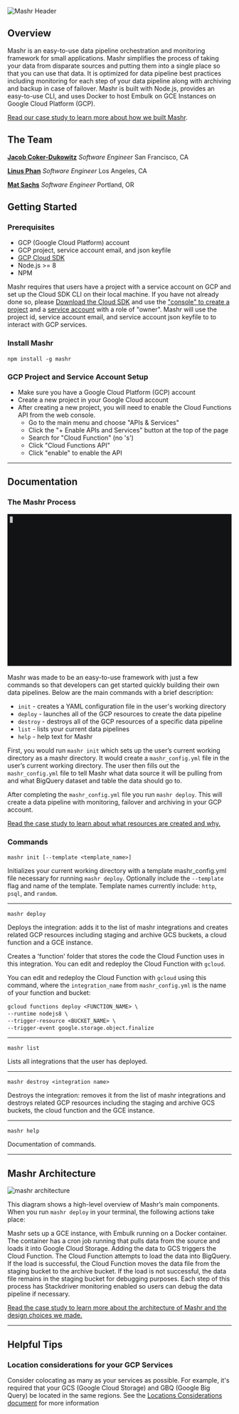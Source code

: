 ![Mashr Header](https://i.imgur.com/nEuJ93S.png?1)

## Overview
Mashr is an easy-to-use data pipeline orchestration and monitoring framework for small applications. Mashr simplifies the process of taking your data from disparate sources and putting them into a single place so that you can use that data. It is optimized for data pipeline best practices including monitoring for each step of your data pipeline along with archiving and backup in case of failover. Mashr is built with Node.js, provides an easy-to-use CLI, and uses Docker to host Embulk on GCE Instances on Google Cloud Platform (GCP).

[Read our case study to learn more about how we built Mashr](https://mashr-framework.github.io/).

## The Team

**[Jacob Coker-Dukowitz](https://)** *Software Engineer* San
Francisco, CA

**[Linus Phan](https://)** *Software Engineer* Los Angeles, CA

**[Mat Sachs](https://matsachs.com)** *Software Engineer* Portland, OR

## Getting Started

### Prerequisites

* GCP (Google Cloud Platform) account
* GCP project, service account email, and json keyfile
* [GCP Cloud SDK](https://cloud.google.com/appengine/docs/standard/go/download)
* Node.js >= 8
* NPM

Mashr requires that users have a project with a service account on GCP and
set up the Cloud SDK CLI on their local machine. If you have not already done
so, please [Download the Cloud
SDK](https://cloud.google.com/appengine/docs/standard/go/download) and use the
["console" to create a
project](https://cloud.google.com/resource-manager/docs/creating-managing-projects)
and a [service
account](https://cloud.google.com/iam/docs/creating-managing-service-accounts)
with a role of "owner". Mashr will use the project id, service account email,
and service account json keyfile to to interact with GCP services.

### Install Mashr

```
npm install -g mashr
```
### GCP Project and Service Account Setup

* Make sure you have a Google Cloud Platform (GCP) account
* Create a new project in your Google Cloud account
* After creating a new project, you will need to enable the Cloud Functions
  API from the web console.
  - Go to the main menu and choose "APIs & Services"
  - Click the "+ Enable APIs and Services" button at the top of the page
  - Search for "Cloud Function" (no 's')
  - Click "Cloud Functions API"
  - Click "enable" to enable the API
-------------------------------------------------------------------------------
## Documentation

### The Mashr Process

![mashr deploy](https://github.com/mashr-framework/mashr-framework.github.io/blob/master/assets/images/mashr_deploy.gif)

Mashr was made to be an easy-to-use framework with just a few commands so that developers can get started quickly building their own data pipelines. Below are the main commands with a brief description:

 - `init` - creates a YAML configuration file in the user's working
   directory 
 - `deploy` - launches all of the GCP resources to create the
   data pipeline 
 - `destroy` - destroys all of the GCP resources of a specific data pipeline
 - `list` - lists your current data pipelines 
 - `help` - help text for Mashr 

First, you would run `mashr init` which sets up the user’s current working directory as a mashr directory. It would create a `mashr_config.yml` file in the user’s current working directory. The user then fills out the `mashr_config.yml` file to tell Mashr what data source it will be pulling from and what BigQuery dataset and table the data should go to. 

After completing the `mashr_config.yml` file you run `mashr deploy`. This will create a data pipeline with monitoring, failover and archiving in your GCP account.

[Read the case study to learn about what resources are created and why.](https://mashr-framework.github.io/)


### Commands

```
mashr init [--template <template_name>]
```
Initializes your current working directory with a template mashr_config.yml
file necessary for running `mashr deploy`.  Optionally include the `--template`
flag and name of the template. Template names currently include: `http`, `psql`,
and `random`.

-------------------------------------------------------------------------------
```
mashr deploy
```
Deploys the integration: adds it to the list of mashr integrations and creates
related GCP resources including staging and archive GCS buckets, a cloud
function and a GCE instance.

Creates a 'function' folder that stores the code the Cloud Function uses in
this integration. You can edit and redeploy the Cloud Function with `gcloud`.

You can edit and redeploy the Cloud Function with `gcloud` using this command,
where the `integration_name` from `mashr_config.yml` is the name of your function
and bucket:

```
gcloud functions deploy <FUNCTION_NAME> \ 
--runtime nodejs8 \
--trigger-resource <BUCKET_NAME> \
--trigger-event google.storage.object.finalize
```

-------------------------------------------------------------------------------
```
mashr list
```
Lists all integrations that the user has deployed.

-------------------------------------------------------------------------------
```
mashr destroy <integration name>
```
Destroys the integration: removes it from the list of mashr integrations and
destroys related GCP resources including the staging and archive GCS buckets,
the cloud function and the GCE instance.

-------------------------------------------------------------------------------
```
mashr help
```
Documentation of commands.

-------------------------------------------------------------------------------

## Mashr Architecture

![mashr architecture](https://mashr-framework.github.io/assets/images/main.png)

This diagram shows a high-level overview of Mashr’s main components. When you run `mashr deploy` in your terminal, the following actions take place:

Mashr sets up a GCE instance, with Embulk running on a Docker container. The container has a cron job running that pulls data from the source and loads it into Google Cloud Storage. Adding the data to GCS triggers the Cloud Function. The Cloud Function attempts to load the data into BigQuery. If the load is successful, the Cloud Function moves the data file from the staging bucket to the archive bucket. If the load is not successful, the data file remains in the staging bucket for debugging purposes. Each step of this process has Stackdriver monitoring enabled so users can debug the data pipeline if necessary.

[Read the case study to learn more about the architecture of Mashr and the design choices we made.](https://mashr-framework.github.io/)

-------------------------------------------------------------------------------
## Helpful Tips

### Location considerations for your GCP Services

Consider colocating as many as your services as possible. For example, it's
required that your GCS (Google Cloud Storage) and GBQ (Google Big Query) be
located in the same regions. See the [Locations Considerations
document](./docs/gcp_locations_considerations.md) for more information
